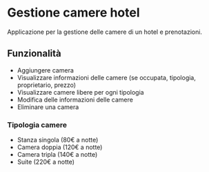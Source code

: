 # Gestione camere hotel

Applicazione per la gestione delle camere di un hotel e prenotazioni.

## Funzionalità

* Aggiungere camera
* Visualizzare informazioni delle camere (se occupata, tipologia, proprietario, prezzo)
* Visualizzare camere libere per ogni tipologia
* Modifica delle informazioni delle camere
* Eliminare una camera

### Tipologia camere
* Stanza singola (80€ a notte)
* Camera doppia (120€ a notte)
* Camera tripla (140€ a notte)
* Suite (220€ a notte)